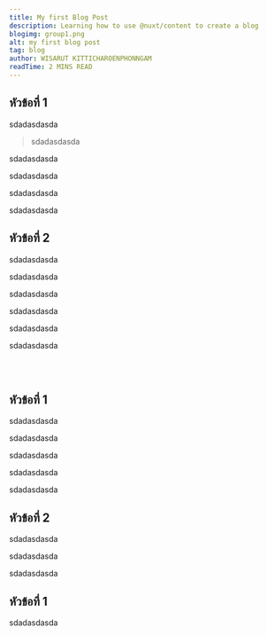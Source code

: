 ```yaml
---
title: My first Blog Post
description: Learning how to use @nuxt/content to create a blog
blogimg: group1.png
alt: my first blog post
tag: blog
author: WISARUT KITTICHAROENPHONNGAM
readTime: 2 MINS READ
---
```

## หัวข้อที่ 1


sdadasdasda

> sdadasdasda

sdadasdasda

sdadasdasda

sdadasdasda

sdadasdasda

## หัวข้อที่ 2

sdadasdasda

sdadasdasda

sdadasdasda

sdadasdasda

sdadasdasda

sdadasdasda

<br/>
<br/>

## หัวข้อที่ 1

sdadasdasda

sdadasdasda

sdadasdasda

sdadasdasda

sdadasdasda

## หัวข้อที่ 2 

sdadasdasda

sdadasdasda

sdadasdasda

## หัวข้อที่ 1

sdadasdasda
